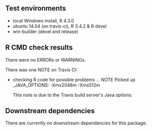 ## Test environments

* local Windows install, R 4.3.0
* ubuntu 14.04 (on travis-ci), R 3.4.2 & R devel
* win-builder (devel and release)

## R CMD check results

There were no ERRORs or WARNINGs.

There was one NOTE on Travis CI:

* checking R code for possible problems ... NOTE
  Picked up _JAVA_OPTIONS: -Xmx2048m -Xms512m

  This note is due to the Travis build server's Java options.

## Downstream dependencies

There are currently no downstream dependencies for this package.
